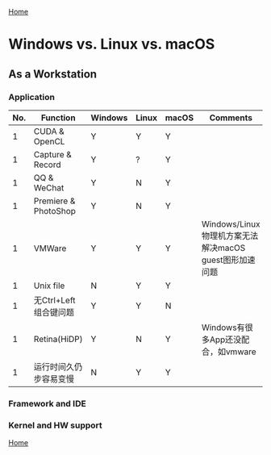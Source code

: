 [Home](/)

# Windows vs. Linux vs. macOS

## As a Workstation

### Application

No.|Function|Windows|Linux|macOS|Comments
---|--------|-------|-----|-----|-------
1|CUDA & OpenCL|Y|Y|Y
1|Capture & Record|Y|?|Y
1|QQ & WeChat|Y|N|Y
1|Premiere & PhotoShop|Y|N|Y
1|VMWare|Y|Y|Y|Windows/Linux物理机方案无法解决macOS guest图形加速问题
1|Unix file|N|Y|Y
1|无Ctrl+Left组合键问题|Y|Y|N
1|Retina(HiDP)|Y|N|Y|Windows有很多App还没配合，如vmware
1|运行时间久仍步容易变慢|N|Y|Y

### Framework and IDE

### Kernel and HW support

[Home](/)
